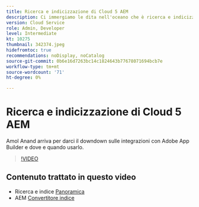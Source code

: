 ```yaml
---
title: Ricerca e indicizzazione di Cloud 5 AEM
description: Ci immergiamo le dita nell'oceano che è ricerca e indicizzazione
version: Cloud Service
role: Admin, Developer
level: Intermediate
kt: 10275
thumbnail: 342374.jpeg
hidefromtoc: true
recommendations: noDisplay, noCatalog
source-git-commit: 0b6e16d7263bc14c1824643b77678071694bcb7e
workflow-type: tm+mt
source-wordcount: '71'
ht-degree: 0%

---
```


# Ricerca e indicizzazione di Cloud 5 AEM

Amol Anand arriva per darci il downdown sulle integrazioni con Adobe App Builder e dove e quando usarlo.

>[!VIDEO](https://video.tv.adobe.com/v/342374)

## Contenuto trattato in questo video

+ Ricerca e indice [Panoramica](https://experienceleague.adobe.com/docs/experience-manager-cloud-service/content/operations/indexing.html)
+ AEM [Convertitore indice](https://experienceleague.adobe.com/docs/experience-manager-cloud-service/content/migration-journey/refactoring-tools/index-converter.html)